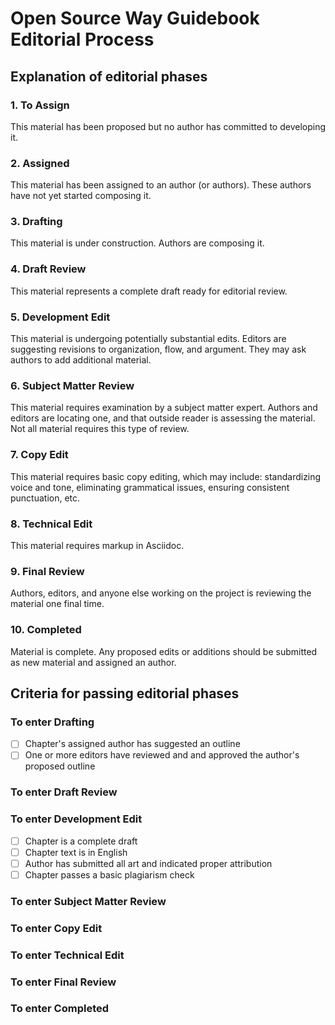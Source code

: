 # Open Source Way Guidebook Editorial Process

## Explanation of editorial phases

### 1. To Assign
This material has been proposed but no author has committed to developing it.

### 2. Assigned
This material has been assigned to an author (or authors). These authors have not yet started composing it.

### 3. Drafting
This material is under construction. Authors are composing it.

### 4. Draft Review
This material represents a complete draft ready for editorial review.

### 5. Development Edit
This material is undergoing potentially substantial edits. Editors are suggesting revisions to organization, flow, and argument. They may ask authors to add additional material.

### 6. Subject Matter Review
This material requires examination by a subject matter expert. Authors and editors are locating one, and that outside reader is assessing the material. Not all material requires this type of review.

### 7. Copy Edit
This material requires basic copy editing, which may include: standardizing voice and tone, eliminating grammatical issues, ensuring consistent punctuation, etc.

### 8. Technical Edit
This material requires markup in Asciidoc.

### 9. Final Review
Authors, editors, and anyone else working on the project is reviewing the material one final time.

### 10. Completed
Material is complete. Any proposed edits or additions should be submitted as new material and assigned an author.

## Criteria for passing editorial phases

### To enter Drafting

- [ ] Chapter's assigned author has suggested an outline
- [ ] One or more editors have reviewed and and approved the author's proposed outline

### To enter Draft Review

### To enter Development Edit

- [ ] Chapter is a complete draft
- [ ] Chapter text is in English
- [ ] Author has submitted all art and indicated proper attribution
- [ ] Chapter passes a basic plagiarism check

### To enter Subject Matter Review

### To enter Copy Edit

### To enter Technical Edit

### To enter Final Review

### To enter Completed
